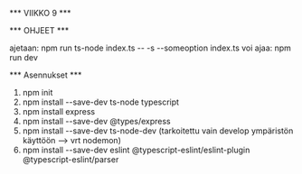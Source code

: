 *** VIIKKO 9 ***


*** OHJEET ***

ajetaan:            npm run ts-node index.ts -- -s --someoption
index.ts voi ajaa:  npm run dev

*** Asennukset ***

1. npm init
2. npm install --save-dev ts-node typescript
3. npm install express
4. npm install --save-dev @types/express
5. npm install --save-dev ts-node-dev (tarkoitettu vain develop ympäristön käyttöön --> vrt nodemon)
6. npm install --save-dev eslint @typescript-eslint/eslint-plugin @typescript-eslint/parser